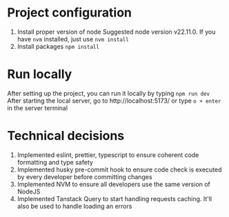 # Project configuration

1. Install proper version of node
   Suggested node version v22.11.0. If you have `nvm` installed, just use `nvm install`
2. Install packages
   `npm install`

# Run locally

After setting up the project, you can run it locally by typing
`npm run dev`
After starting the local server, go to http://localhost:5173/ or type `o + enter` in the server terminal

# Technical decisions

1. Implemented eslint, prettier, typescript to ensure coherent code formatting and type safety
2. Implemented husky pre-commit hook to ensure code check is executed by every developer before committing changes
3. Implemented NVM to ensure all developers use the same version of NodeJS
4. Implemented Tanstack Query to start handling requests caching. It'll also be used to handle loading an errors
